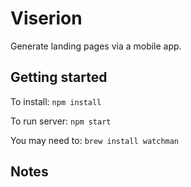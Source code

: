 # Viserion #

Generate landing pages via a mobile app.
 
## Getting started ##
To install: `npm install`

To run server: `npm start`

You may need to: `brew install watchman`

## Notes ##
